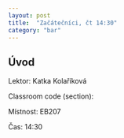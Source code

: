 ```yaml
---
layout: post
title:  "Začátečníci, čt 14:30"
category: "bar"
--- 
```


## Úvod

Lektor: Katka Kolaříková

Classroom code (section): 

Místnost: EB207

Čas: 14:30




